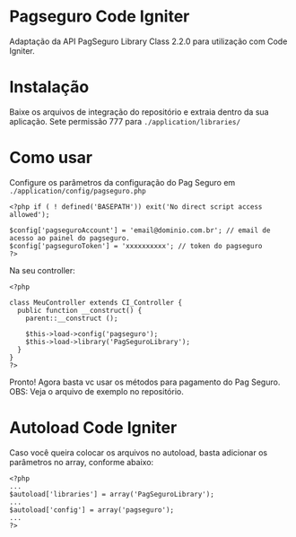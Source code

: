 Pagseguro Code Igniter
=====================

Adaptação da API PagSeguro Library Class 2.2.0 para utilização com Code Igniter.

Instalação
=====================

Baixe os arquivos de integração do repositório e extraia dentro da sua aplicação.
Sete permissão 777 para ``./application/libraries/``

Como usar
=====================

Configure os parâmetros da configuração do Pag Seguro em ``./application/config/pagseguro.php``

    <?php if ( ! defined('BASEPATH')) exit('No direct script access allowed');
    
    $config['pagseguroAccount'] = 'email@dominio.com.br'; // email de acesso ao painel do pagseguro.
    $config['pagseguroToken'] = 'xxxxxxxxxx'; // token do pagseguro
    ?>

Na seu controller:


    <?php
    
    class MeuController extends CI_Controller {
      public function __construct() {
      	parent::__construct ();
        
        $this->load->config('pagseguro');
        $this->load->library('PagSeguroLibrary');
      }
    }
    ?>

Pronto! Agora basta vc usar os métodos para pagamento do Pag Seguro.
OBS: Veja o arquivo de exemplo no repositório.

Autoload Code Igniter
=====================

Caso você queira colocar os arquivos no autoload, basta adicionar os parâmetros no array, conforme abaixo:

    <?php
    ...
    $autoload['libraries'] = array('PagSeguroLibrary');
    ...
    $autoload['config'] = array('pagseguro');
    ...
    ?>
